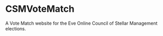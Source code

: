 CSMVoteMatch
============

A Vote Match website for the Eve Online Council of Stellar Management elections.
